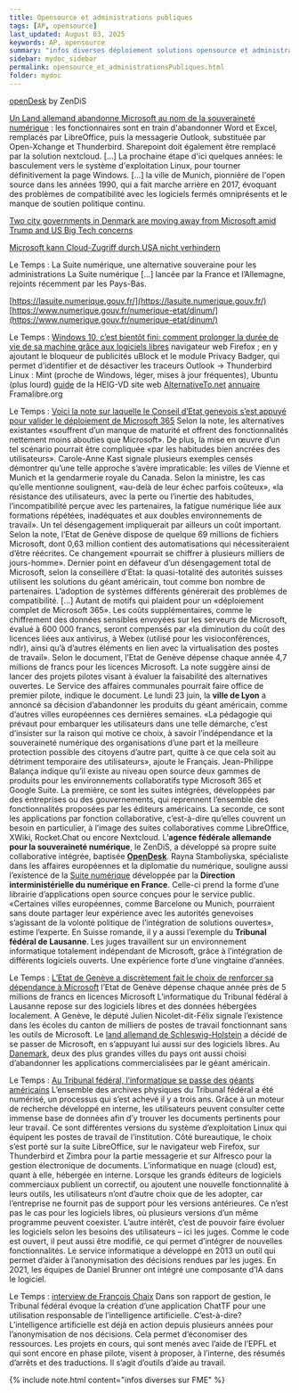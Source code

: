 ```yaml
---
title: Opensource et administrations publiques
tags: [AP, opensource]
last_updated: August 03, 2025
keywords: AP, opensource
summary: "infos diverses déploiement solutions opensource et administrations publiques"
sidebar: mydoc_sidebar
permalink: opensource_et_administrationsPubliques.html
folder: mydoc
---
```


[openDesk](https://www.opendesk.eu/en) by ZenDiS

[Un Land allemand abandonne Microsoft au nom de la souveraineté numérique](https://www.rts.ch/info/monde/2025/article/l-allemagne-defie-microsoft-un-land-opte-pour-les-logiciels-libres-28912724.html) :
les fonctionnaires sont en train d'abandonner Word et Excel, remplacés par LibreOffice, puis la messagerie Outlook, substituée par Open-Xchange et Thunderbird. Sharepoint doit également être remplacé par la solution nextcloud. [...] La prochaine étape d'ici quelques années: le basculement vers le système d'exploitation Linux, pour tourner définitivement la page Windows. [...] la ville de Munich, pionnière de l'open source dans les années 1990, qui a fait marche arrière en 2017, évoquant des problèmes de compatibilité avec les logiciels fermés omniprésents et le manque de soutien politique continu.

[Two city governments in Denmark are moving away from Microsoft amid Trump and US Big Tech concerns](https://www.euronews.com/next/2025/06/12/two-city-governments-in-denmark-are-moving-away-from-microsoft-amid-trump-and-us-big-tech-)

[Microsoft kann Cloud-Zugriff durch USA nicht verhindern](https://www.inside-it.ch/microsoft-kann-cloud-zugriff-durch-usa-nicht-verhindern-20250721)

Le Temps : La Suite numérique, une alternative souveraine pour les administrations
La Suite numérique \[...\] lancée par la France et l’Allemagne, rejoints récemment  par les Pays-Bas.

[https://lasuite.numerique.gouv.fr/](https://lasuite.numerique.gouv.fr/)
[https://www.numerique.gouv.fr/numerique-etat/dinum/](https://www.numerique.gouv.fr/numerique-etat/dinum/)


Le Temps : [Windows 10, c’est bientôt fini: comment prolonger la durée de vie de sa machine grâce aux logiciels libres](https://www.letemps.ch/cyber/windows-10-c-est-bientot-fini-comment-prolonger-la-duree-de-vie-de-sa-machine-grace-aux-logiciels-libres)
navigateur web Firefox ; en y ajoutant le bloqueur de publicités uBlock et le module Privacy Badger, qui permet d’identifier et de désactiver les traceurs
Outlook -> Thunderbird
Linux : Mint (proche de Windows, léger, mises à jour fréquentes), Ubuntu (plus lourd)
[guide](https://blog.comem.ch/guide-ess/) de la HEIG-VD
site web [AlternativeTo.net](https://alternativeto.net/)
[annuaire](https://framalibre.org/) Framalibre.org

Le Temps : [Voici la note sur laquelle le Conseil d’Etat genevois s’est appuyé pour valider le déploiement de Microsoft 365](https://www.letemps.ch/cyber/exclusif-voici-la-note-sur-laquelle-le-conseil-d-etat-genevois-s-est-appuye-pour-valider-le-deploiement-de-microsoft-365)
Selon la note, les alternatives existantes «souffrent d’un manque de maturité et offrent des fonctionnalités nettement moins abouties que Microsoft». De plus, la mise en œuvre d’un tel scénario pourrait être compliquée «par les habitudes bien ancrées des utilisateurs».
Carole-Anne Kast signale plusieurs exemples censés démontrer qu’une telle approche s’avère impraticable: les villes de Vienne et Munich et la gendarmerie royale du Canada. Selon la ministre, les cas qu’elle mentionne soulignent, «au-delà de leur échec parfois coûteux», «la résistance des utilisateurs, avec la perte ou l’inertie des habitudes, l’incompatibilité perçue avec les partenaires, la fatigue numérique liée aux formations répétées, inadéquates et aux doubles environnements de travail». Un tel désengagement impliquerait par ailleurs un coût important.
Selon la note, l’Etat de Genève dispose de quelque 69 millions de fichiers Microsoft, dont 0,63 million contient des automatisations qui nécessiteraient d’être réécrites. Ce changement «pourrait se chiffrer à plusieurs milliers de jours-homme».
Dernier point en défaveur d’un désengagement total de Microsoft, selon la conseillère d’Etat: la quasi-totalité des autorités suisses utilisent les solutions du géant américain, tout comme bon nombre de partenaires. L’adoption de systèmes différents générerait des problèmes de compatibilité.
[...] Autant de motifs qui plaident pour un «déploiement complet de Microsoft 365». Les coûts supplémentaires, comme le chiffrement des données sensibles envoyées sur les serveurs de Microsoft, évalué à 600 000 francs, seront compensés par «la diminution du coût des licences liées aux antivirus, à Webex (utilisé pour les visioconférences, ndlr), ainsi qu’à d’autres éléments en lien avec la virtualisation des postes de travail». Selon le document, l’Etat de Genève dépense chaque année 4,7 millions de francs pour les licences Microsoft. 
La note suggère ainsi de lancer des projets pilotes visant à évaluer la faisabilité des alternatives ouvertes. Le Service des affaires communales pourrait faire office de premier pilote, indique le document.
Le lundi 23 juin, la **ville de Lyon** a annoncé sa décision d’abandonner les produits du géant américain, comme d’autres villes européennes ces dernières semaines.
«La pédagogie qui prévaut pour embarquer les utilisateurs dans une telle démarche, c’est d’insister sur la raison qui motive ce choix, à savoir l’indépendance et la souveraineté numérique des organisations d’une part et la meilleure protection possible des citoyens d’autre part, quitte à ce que cela soit au détriment temporaire des utilisateurs», ajoute le Français.
Jean-Philippe Balança indique qu’il existe au niveau open source deux gammes de produits pour les environnements collaboratifs type Microsoft 365 et Google Suite. La première, ce sont les suites intégrées, développées par des entreprises ou des gouvernements, qui reprennent l’ensemble des fonctionnalités proposées par les éditeurs américains. La seconde, ce sont les applications par fonction collaborative, c’est-à-dire qu’elles couvrent un besoin en particulier, à l’image des suites collaboratives comme LibreOffice, XWiki, Rocket.Chat ou encore Nextcloud.
L’**agence fédérale allemande pour la souveraineté numérique**, le ZenDiS, a développé sa propre suite collaborative intégrée, baptisée **[OpenDesk](https://www.opendesk.eu/en/about)**.
Rayna Stamboliyska, spécialiste dans les affaires européennes et la diplomatie du numérique, souligne aussi l’existence de la [Suite numérique](https://lasuite.numerique.gouv.fr/) développée par la **Direction interministérielle du numérique en France**. Celle-ci prend la forme d’une librairie d’applications open source conçues pour le service public. «Certaines villes européennes, comme Barcelone ou Munich, pourraient sans doute partager leur expérience avec les autorités genevoises s’agissant de la volonté politique de l’intégration de solutions ouvertes», estime l’experte.
En Suisse romande, il y a aussi l’exemple du **Tribunal fédéral de Lausanne**. Les juges travaillent sur un environnement informatique totalement indépendant de Microsoft, grâce à l’intégration de différents logiciels ouverts. Une expérience forte d’une vingtaine d’années. 

Le Temps : [L’Etat de Genève a discrètement fait le choix de renforcer sa dépendance à Microsoft](https://www.letemps.ch/cyber/donnees-personnelles/exclusif-l-etat-de-geneve-a-discretement-fait-le-choix-de-renforcer-sa-dependance-a-microsoft)
l’Etat de Genève dépense chaque année près de 5 millions de francs en licences Microsoft
L’informatique du Tribunal fédéral à Lausanne repose sur des logiciels libres et des données hébergées localement. A Genève, le député Julien Nicolet-dit-Félix signale l’existence dans les écoles du canton de milliers de postes de travail fonctionnant sans les outils de Microsoft.
Le [land allemand de Schleswig-Holstein](https://www.rts.ch/info/monde/2025/article/l-allemagne-defie-microsoft-un-land-opte-pour-les-logiciels-libres-28912724.html) a décidé de se passer de Microsoft, en s’appuyant lui aussi sur des logiciels libres. Au [Danemark](https://www.euronews.com/next/2025/06/12/two-city-governments-in-denmark-are-moving-away-from-microsoft-amid-trump-and-us-big-tech-), deux des plus grandes villes du pays ont aussi choisi d’abandonner les applications commercialisées par le géant américain. 

Le Temps : [Au Tribunal fédéral, l’informatique se passe des géants américains](https://www.letemps.ch/cyber/au-tribunal-federal-l-informatique-se-passe-des-geants-americains)
L’ensemble des archives physiques du Tribunal fédéral a été numérisé, un processus qui s’est achevé il y a trois ans. Grâce à un moteur de recherche développé en interne, les utilisateurs peuvent consulter cette immense base de données afin d’y trouver les documents pertinents pour leur travail.
Ce sont différentes versions du système d’exploitation Linux qui équipent les postes de travail de l’institution.
Côté bureautique, le choix s’est porté sur la suite LibreOffice, sur le navigateur web Firefox, sur Thunderbird et Zimbra pour la partie messagerie et sur Alfresco pour la gestion électronique de documents. L’informatique en nuage (cloud) est, quant à elle, hébergée en interne.
Lorsque les grands éditeurs de logiciels commerciaux publient un correctif, ou ajoutent une nouvelle fonctionnalité à leurs outils, les utilisateurs n’ont d’autre choix que de les adopter, car l’entreprise ne fournit pas de support pour les versions antérieures. Ce n’est pas le cas pour les logiciels libres, où plusieurs versions d’un même programme peuvent coexister.
L’autre intérêt, c’est de pouvoir faire évoluer les logiciels selon les besoins des utilisateurs – ici les juges. Comme le code est ouvert, il peut aussi être modifié, ce qui permet d’intégrer de nouvelles fonctionnalités.
Le service informatique a développé en 2013 un outil qui permet d’aider à l’anonymisation des décisions rendues par les juges. En 2021, les équipes de Daniel Brunner ont intégré une composante d’IA dans le logiciel. 

Le Temps : [interview de François Chaix](https://www.letemps.ch/suisse/francois-chaix-president-du-tribunal-federal-les-principes-qui-fondent-l-etat-de-droit-sont-fragiles)
Dans son rapport de gestion, le Tribunal fédéral évoque la création d’une application ChatTF pour une utilisation responsable de l’intelligence artificielle. C’est-à-dire?
L’intelligence artificielle est déjà en action depuis plusieurs années pour l’anonymisation de nos décisions. Cela permet d’économiser des ressources. Les projets en cours, qui sont menés avec l’aide de l’EPFL et qui sont encore en phase pilote, visent à proposer, à l’interne, des résumés d’arrêts et des traductions. Il s’agit d’outils d’aide au travail.
 
{% include note.html content="infos diverses sur FME" %}
